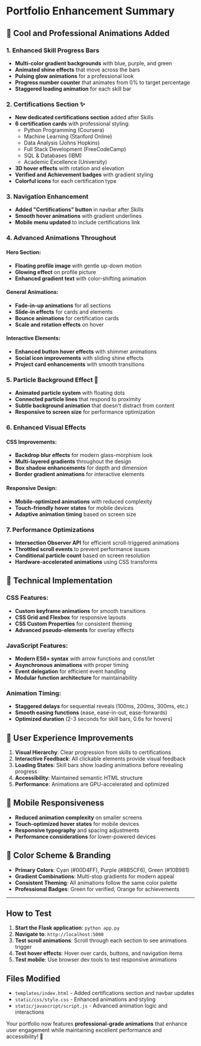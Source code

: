 # Portfolio Enhancement Summary

## 🎨 Cool and Professional Animations Added

### 1. **Enhanced Skill Progress Bars**
- **Multi-color gradient backgrounds** with blue, purple, and green
- **Animated shine effects** that move across the bars
- **Pulsing glow animations** for a professional look
- **Progress number counter** that animates from 0% to target percentage
- **Staggered loading animation** for each skill bar

### 2. **Certifications Section** ✨
- **New dedicated certifications section** added after Skills
- **6 certification cards** with professional styling:
  - Python Programming (Coursera)
  - Machine Learning (Stanford Online)
  - Data Analysis (Johns Hopkins)
  - Full Stack Development (FreeCodeCamp)
  - SQL & Databases (IBM)
  - Academic Excellence (University)
- **3D hover effects** with rotation and elevation
- **Verified and Achievement badges** with gradient styling
- **Colorful icons** for each certification type

### 3. **Navigation Enhancement**
- **Added "Certifications" button** in navbar after Skills
- **Smooth hover animations** with gradient underlines
- **Mobile menu updated** to include certifications link

### 4. **Advanced Animations Throughout**

#### Hero Section:
- **Floating profile image** with gentle up-down motion
- **Glowing effect** on profile picture
- **Enhanced gradient text** with color-shifting animation

#### General Animations:
- **Fade-in-up animations** for all sections
- **Slide-in effects** for cards and elements
- **Bounce animations** for certification cards
- **Scale and rotation effects** on hover

#### Interactive Elements:
- **Enhanced button hover effects** with shimmer animations
- **Social icon improvements** with sliding shine effects
- **Project card enhancements** with smooth transitions

### 5. **Particle Background Effect** 🌟
- **Animated particle system** with floating dots
- **Connected particle lines** that respond to proximity
- **Subtle background animation** that doesn't distract from content
- **Responsive to screen size** for performance optimization

### 6. **Enhanced Visual Effects**

#### CSS Improvements:
- **Backdrop blur effects** for modern glass-morphism look
- **Multi-layered gradients** throughout the design
- **Box shadow enhancements** for depth and dimension
- **Border gradient animations** for interactive elements

#### Responsive Design:
- **Mobile-optimized animations** with reduced complexity
- **Touch-friendly hover states** for mobile devices
- **Adaptive animation timing** based on screen size

### 7. **Performance Optimizations**
- **Intersection Observer API** for efficient scroll-triggered animations
- **Throttled scroll events** to prevent performance issues
- **Conditional particle count** based on screen resolution
- **Hardware-accelerated animations** using CSS transforms

## 🎯 Technical Implementation

### CSS Features:
- **Custom keyframe animations** for smooth transitions
- **CSS Grid and Flexbox** for responsive layouts
- **CSS Custom Properties** for consistent theming
- **Advanced pseudo-elements** for overlay effects

### JavaScript Features:
- **Modern ES6+ syntax** with arrow functions and const/let
- **Asynchronous animations** with proper timing
- **Event delegation** for efficient event handling
- **Modular function architecture** for maintainability

### Animation Timing:
- **Staggered delays** for sequential reveals (100ms, 200ms, 300ms, etc.)
- **Smooth easing functions** (ease, ease-in-out, ease-forwards)
- **Optimized duration** (2-3 seconds for skill bars, 0.6s for hovers)

## 🚀 User Experience Improvements

1. **Visual Hierarchy**: Clear progression from skills to certifications
2. **Interactive Feedback**: All clickable elements provide visual feedback
3. **Loading States**: Skill bars show loading animations before revealing progress
4. **Accessibility**: Maintained semantic HTML structure
5. **Performance**: Animations are GPU-accelerated and optimized

## 📱 Mobile Responsiveness

- **Reduced animation complexity** on smaller screens
- **Touch-optimized hover states** for mobile devices
- **Responsive typography** and spacing adjustments
- **Performance considerations** for lower-powered devices

## 🎨 Color Scheme & Branding

- **Primary Colors**: Cyan (#00D4FF), Purple (#8B5CF6), Green (#10B981)
- **Gradient Combinations**: Multi-stop gradients for modern appeal
- **Consistent Theming**: All animations follow the same color palette
- **Professional Badges**: Green for verified, Orange for achievements

---

## How to Test

1. **Start the Flask application**: `python app.py`
2. **Navigate to**: `http://localhost:5000`
3. **Test scroll animations**: Scroll through each section to see animations trigger
4. **Test hover effects**: Hover over cards, buttons, and navigation items
5. **Test mobile**: Use browser dev tools to test responsive animations

## Files Modified

- `templates/index.html` - Added certifications section and navbar updates
- `static/css/style.css` - Enhanced animations and styling
- `static/javascript/script.js` - Advanced animation logic and interactions

Your portfolio now features **professional-grade animations** that enhance user engagement while maintaining excellent performance and accessibility! 🎉